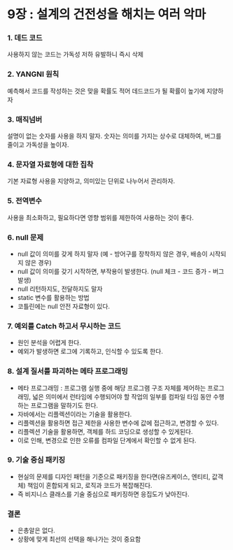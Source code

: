 # 9장 : 설계의 건전성을 해치는 여러 악마

### 1. 데드 코드

사용하지 않는 코드는 가독성 저하 유발하니 즉시 삭제

### 2. YANGNI 원칙

예측해서 코드를 작성하는 것은 맞을 확률도 적어 데드코드가 될 확률이 높기에 지양하자

### 3. 매직넘버

설명이 없는 숫자를 사용을 하지 말자. 
숫자는 의미를 가지는 상수로 대체하여, 버그를 줄이고 가독성을 높이자.

### 4. 문자열 자료형에 대한 집착

기본 자료형 사용을 지양하고, 의미있는 단위로 나누어서 관리하자.

### 5. 전역변수

사용을 최소화하고, 필요하다면 영향 범위를 제한하여 사용하는 것이 좋다.

### 6. null 문제

- null 값이 의미를 갖게 하지 말자 (예 - 방어구를 장착하지 않은 경우, 배송이 시작되지 않은 경우)
- null 값이 의미를 갖기 시작하면, 부작용이 발생한다. (null 체크 - 코드 증가 - 버그 발생)
- null 리턴하지도, 전달하지도 말자
- static 변수를 활용하는 방법 
- 코틀린에는 null 안전 자료형이 있다. 

### 7. 예외를 Catch 하고서 무시하는 코드

- 원인 분석을 어렵게 한다.
- 예외가 발생하면 로그에 기록하고, 인식할 수 있도록 한다.

### 8. 설계 질서를 파괴하는 메타 프로그래밍

- 메타 프로그래밍 : 프로그램 실행 중에 해당 프로그램 구조 자체를 제어하는 프로그래밍, 넓은 의미에서 런타임에 수행되어야 할 작업의 일부를 컴파일 타임 동안 수행하는 프로그램을 말하기도 한다.
- 자바에서는 리플렉션이라는 기술을 활용한다.
- 리플렉션을 활용하면 접근 제한을 사용한 변수에 값에 접근하고, 변경할 수 있다. 
- 리플렉션 기술을 활용하면, 객체를 하드 코딩으로 생성할 수 있게된다.
- 이로 인해, 변경으로 인한 오류를 컴파일 단계에서 확인할 수 없게 된다.

### 9. 기술 중심 패키징

- 현실의 문제를 디자인 패턴을 기준으로 패키징을 한다면(유즈케이스, 엔티티, 값객체) 책임이 혼합되게 되고, 로직과 코드가 복잡해진다.
- 즉 비지니스 클래스를 기술 중심으로 패키징하면 응집도가 낮아진다.

### 결론

- 은총알은 없다.
- 상황에 맞게 최선의 선택을 해나가는 것이 중요함


